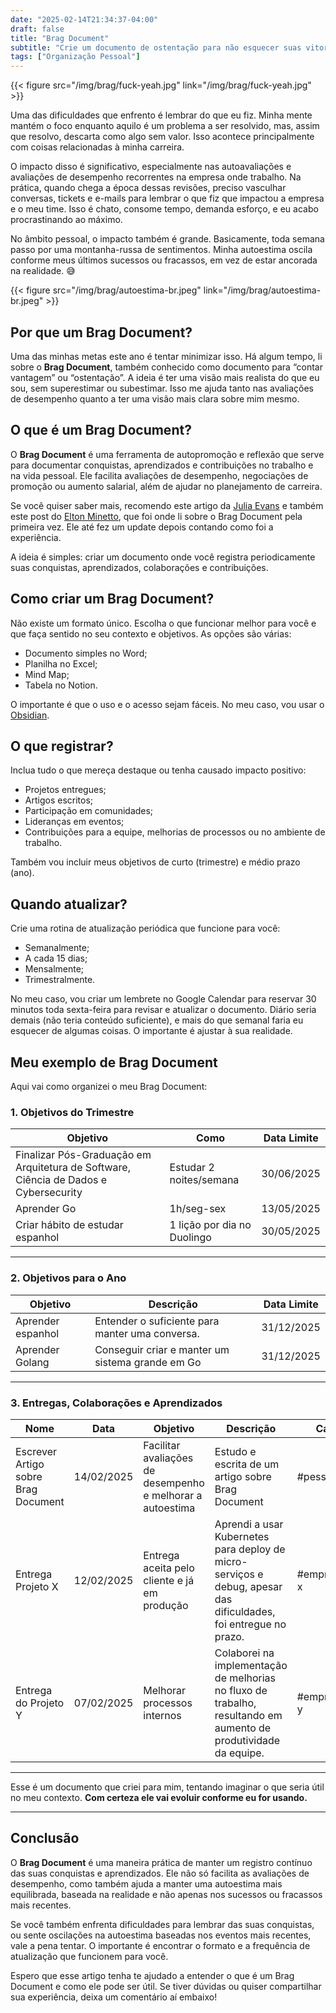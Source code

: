 ```yaml
---
date: "2025-02-14T21:34:37-04:00"
draft: false
title: "Brag Document"
subtitle: "Crie um documento de ostentação para não esquecer suas vitorias."
tags: ["Organização Pessoal"]
---
```


{{< figure src="/img/brag/fuck-yeah.jpg" link="/img/brag/fuck-yeah.jpg" >}}

Uma das dificuldades que enfrento é lembrar do que eu fiz. Minha mente mantém o foco enquanto aquilo é um problema a ser resolvido, mas, assim que resolvo, descarta como algo sem valor. Isso acontece principalmente com coisas relacionadas à minha carreira.

O impacto disso é significativo, especialmente nas autoavaliações e avaliações de desempenho recorrentes na empresa onde trabalho. Na prática, quando chega a época dessas revisões, preciso vasculhar conversas, tickets e e-mails para lembrar o que fiz que impactou a empresa e o meu time. Isso é chato, consome tempo, demanda esforço, e eu acabo procrastinando ao máximo.

No âmbito pessoal, o impacto também é grande. Basicamente, toda semana passo por uma montanha-russa de sentimentos. Minha autoestima oscila conforme meus últimos sucessos ou fracassos, em vez de estar ancorada na realidade. 😅

{{< figure src="/img/brag/autoestima-br.jpeg" link="/img/brag/autoestima-br.jpeg" >}}

## Por que um Brag Document?

Uma das minhas metas este ano é tentar minimizar isso. Há algum tempo, li sobre o **Brag Document**, também conhecido como documento para “contar vantagem” ou “ostentação”. A ideia é ter uma visão mais realista do que eu sou, sem superestimar ou subestimar. Isso me ajuda tanto nas avaliações de desempenho quanto a ter uma visão mais clara sobre mim mesmo.

## O que é um Brag Document?

O **Brag Document** é uma ferramenta de autopromoção e reflexão que serve para documentar conquistas, aprendizados e contribuições no trabalho e na vida pessoal. Ele facilita avaliações de desempenho, negociações de promoção ou aumento salarial, além de ajudar no planejamento de carreira.

Se você quiser saber mais, recomendo este artigo da [Julia Evans](https://jvns.ca/blog/brag-documents/) e também este post do [Elton Minetto](https://eltonminetto.dev/post/2022-04-14-brag-document/), que foi onde li sobre o Brag Document pela primeira vez. Ele até fez um update depois contando como foi a experiência.

A ideia é simples: criar um documento onde você registra periodicamente suas conquistas, aprendizados, colaborações e contribuições.

## Como criar um Brag Document?

Não existe um formato único. Escolha o que funcionar melhor para você e que faça sentido no seu contexto e objetivos. As opções são várias:

- Documento simples no Word;
- Planilha no Excel;
- Mind Map;
- Tabela no Notion.

O importante é que o uso e o acesso sejam fáceis. No meu caso, vou usar o [Obsidian](https://obsidian.md/).

## O que registrar?

Inclua tudo o que mereça destaque ou tenha causado impacto positivo:

- Projetos entregues;
- Artigos escritos;
- Participação em comunidades;
- Lideranças em eventos;
- Contribuições para a equipe, melhorias de processos ou no ambiente de trabalho.

Também vou incluir meus objetivos de curto (trimestre) e médio prazo (ano).

## Quando atualizar?

Crie uma rotina de atualização periódica que funcione para você:

- Semanalmente;
- A cada 15 dias;
- Mensalmente;
- Trimestralmente.

No meu caso, vou criar um lembrete no Google Calendar para reservar 30 minutos toda sexta-feira para revisar e atualizar o documento. Diário seria demais (não teria conteúdo suficiente), e mais do que semanal faria eu esquecer de algumas coisas. O importante é ajustar à sua realidade.

## Meu exemplo de Brag Document

Aqui vai como organizei o meu Brag Document:

### 1. Objetivos do Trimestre

| Objetivo                                                                             | Como                        | Data Limite |
| ------------------------------------------------------------------------------------ | --------------------------- | ----------- |
| Finalizar Pós-Graduação em Arquitetura de Software, Ciência de Dados e Cybersecurity | Estudar 2 noites/semana     | 30/06/2025  |
| Aprender Go                                                                          | 1h/seg-sex                  | 13/05/2025  |
| Criar hábito de estudar espanhol                                                     | 1 lição por dia no Duolingo | 30/05/2025  |

---

### 2. Objetivos para o Ano

| Objetivo          | Descrição                                        | Data Limite |
| ----------------- | ------------------------------------------------ | ----------- |
| Aprender espanhol | Entender o suficiente para manter uma conversa.  | 31/12/2025  |
| Aprender Golang   | Conseguir criar e manter um sistema grande em Go | 31/12/2025  |

---

### 3. Entregas, Colaborações e Aprendizados

| Nome                                | Data       | Objetivo                                                   | Descrição                                                                                                        | Categorias         |
| ----------------------------------- | ---------- | ---------------------------------------------------------- | ---------------------------------------------------------------------------------------------------------------- | ------------------ |
| Escrever Artigo sobre Brag Document | 14/02/2025 | Facilitar avaliações de desempenho e melhorar a autoestima | Estudo e escrita de um artigo sobre Brag Document                                                                | #pessoal #blog     |
| Entrega Projeto X                   | 12/02/2025 | Entrega aceita pelo cliente e já em produção               | Aprendi a usar Kubernetes para deploy de micro-serviços e debug, apesar das dificuldades, foi entregue no prazo. | #empresa/projeto-x |
| Entrega do Projeto Y                | 07/02/2025 | Melhorar processos internos                                | Colaborei na implementação de melhorias no fluxo de trabalho, resultando em aumento de produtividade da equipe.  | #empresa/projeto-y |

---

Esse é um documento que criei para mim, tentando imaginar o que seria útil no meu contexto. **Com certeza ele vai evoluir conforme eu for usando.**

---

## Conclusão

O **Brag Document** é uma maneira prática de manter um registro contínuo das suas conquistas e aprendizados. Ele não só facilita as avaliações de desempenho, como também ajuda a manter uma autoestima mais equilibrada, baseada na realidade e não apenas nos sucessos ou fracassos mais recentes.

Se você também enfrenta dificuldades para lembrar das suas conquistas, ou sente oscilações na autoestima baseadas nos eventos mais recentes, vale a pena tentar. O importante é encontrar o formato e a frequência de atualização que funcionem para você.

Espero que esse artigo tenha te ajudado a entender o que é um Brag Document e como ele pode ser útil. Se tiver dúvidas ou quiser compartilhar sua experiência, deixa um comentário aí embaixo!

